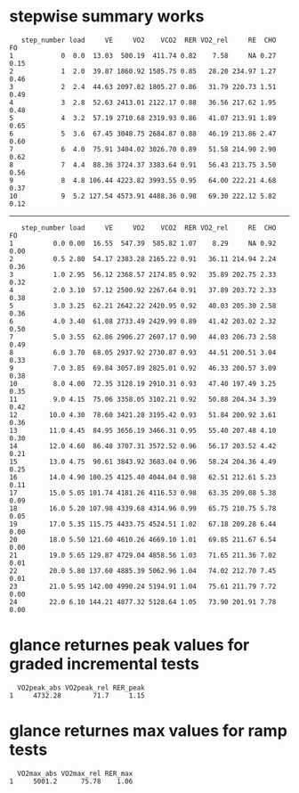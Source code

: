 # stepwise summary works

       step_number load     VE     VO2    VCO2  RER VO2_rel     RE  CHO   FO
    1            0  0.0  13.03  500.19  411.74 0.82    7.58     NA 0.27 0.15
    2            1  2.0  39.87 1860.92 1585.75 0.85   28.20 234.97 1.27 0.46
    3            2  2.4  44.63 2097.82 1805.27 0.86   31.79 220.73 1.51 0.49
    4            3  2.8  52.63 2413.01 2122.17 0.88   36.56 217.62 1.95 0.48
    5            4  3.2  57.19 2710.68 2319.93 0.86   41.07 213.91 1.89 0.65
    6            5  3.6  67.45 3048.75 2684.87 0.88   46.19 213.86 2.47 0.60
    7            6  4.0  75.91 3404.02 3026.70 0.89   51.58 214.90 2.90 0.62
    8            7  4.4  88.36 3724.37 3383.64 0.91   56.43 213.75 3.50 0.56
    9            8  4.8 106.44 4223.82 3993.55 0.95   64.00 222.21 4.68 0.37
    10           9  5.2 127.54 4573.91 4488.36 0.98   69.30 222.12 5.82 0.12

---

       step_number load     VE     VO2    VCO2  RER VO2_rel     RE  CHO   FO
    1          0.0 0.00  16.55  547.39  585.82 1.07    8.29     NA 0.92 0.00
    2          0.5 2.80  54.17 2383.28 2165.22 0.91   36.11 214.94 2.24 0.36
    3          1.0 2.95  56.12 2368.57 2174.85 0.92   35.89 202.75 2.33 0.32
    4          2.0 3.10  57.12 2500.92 2267.64 0.91   37.89 203.72 2.33 0.38
    5          3.0 3.25  62.21 2642.22 2420.95 0.92   40.03 205.30 2.58 0.36
    6          4.0 3.40  61.08 2733.49 2429.99 0.89   41.42 203.02 2.32 0.50
    7          5.0 3.55  62.86 2906.27 2607.17 0.90   44.03 206.73 2.58 0.49
    8          6.0 3.70  68.05 2937.92 2730.87 0.93   44.51 200.51 3.04 0.33
    9          7.0 3.85  69.84 3057.89 2825.01 0.92   46.33 200.57 3.09 0.38
    10         8.0 4.00  72.35 3128.19 2910.31 0.93   47.40 197.49 3.25 0.35
    11         9.0 4.15  75.06 3358.05 3102.21 0.92   50.88 204.34 3.39 0.42
    12        10.0 4.30  78.60 3421.28 3195.42 0.93   51.84 200.92 3.61 0.36
    13        11.0 4.45  84.95 3656.19 3466.31 0.95   55.40 207.48 4.10 0.30
    14        12.0 4.60  86.48 3707.31 3572.52 0.96   56.17 203.52 4.42 0.21
    15        13.0 4.75  90.61 3843.92 3683.04 0.96   58.24 204.36 4.49 0.25
    16        14.0 4.90 100.25 4125.40 4044.04 0.98   62.51 212.61 5.23 0.11
    17        15.0 5.05 101.74 4181.26 4116.53 0.98   63.35 209.08 5.38 0.09
    18        16.0 5.20 107.98 4339.68 4314.96 0.99   65.75 210.75 5.78 0.05
    19        17.0 5.35 115.75 4433.75 4524.51 1.02   67.18 209.28 6.44 0.00
    20        18.0 5.50 121.60 4610.26 4669.10 1.01   69.85 211.67 6.54 0.00
    21        19.0 5.65 129.87 4729.04 4858.56 1.03   71.65 211.36 7.02 0.01
    22        20.0 5.80 137.60 4885.39 5062.96 1.04   74.02 212.70 7.45 0.01
    23        21.0 5.95 142.00 4990.24 5194.91 1.04   75.61 211.79 7.72 0.00
    24        22.0 6.10 144.21 4877.32 5128.64 1.05   73.90 201.91 7.78 0.00

# glance returnes peak values for graded incremental tests

      VO2peak_abs VO2peak_rel RER_peak
    1     4732.28        71.7     1.15

# glance returnes max values for ramp tests

      VO2max_abs VO2max_rel RER_max
    1     5001.2      75.78    1.06


